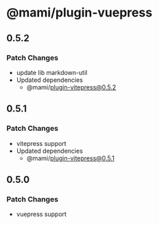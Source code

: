 # @mami/plugin-vuepress

## 0.5.2

### Patch Changes

- update lib markdown-util
- Updated dependencies
  - @mami/plugin-vitepress@0.5.2

## 0.5.1

### Patch Changes

- vitepress support
- Updated dependencies
  - @mami/plugin-vitepress@0.5.1

## 0.5.0

### Patch Changes

- vuepress support
